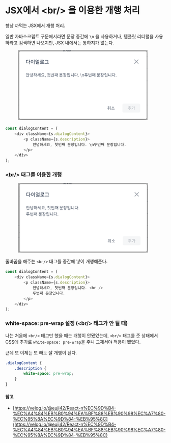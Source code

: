 # JSX에서 \<br/> 을 이용한 개행 처리

항상 까먹는 JSX에서 개행 처리.

일반 자바스크립트 구문에서라면 문장 중간에 `\n` 을 사용하거나, 템플릿 리터럴을 사용하라고 검색하면 나오지만, JSX 내에서는 통하지가 않는다.



<figure><img src="../.gitbook/assets/image (8).png" alt=""><figcaption></figcaption></figure>

```typescript
const dialogContent = (
    <div className={s.dialogContent}>
        <p className={s.description}>
            안녕하세요, 첫번째 문장입니다. \n두번째 문장입니다.
        </p>
    </div>
);
```





### \<br/> 태그를 이용한 개행

<figure><img src="../.gitbook/assets/image (9).png" alt=""><figcaption></figcaption></figure>

줄바꿈을 해주는 `<br/>` 태그를 중간에 넣어 개행해준다.

```typescript
const dialogContent = (
    <div className={s.dialogContent}>
        <p className={s.description}>
            안녕하세요, 첫번째 문장입니다. <br />
            두번째 문장입니다.
        </p>
    </div>
);
```



### white-space: pre-wrap 설정  (\<br/> 태그가 안 될 때)

나는 처음에 `<br/>` 태그만 했을 때는 개행이 안됐었는데,  `<br/>` 태그를  준 상태에서 CSS에 추가로 `white-space: pre-wrap`을 주니 그제서야 적용이 됐었다.

근데 또 이제는 또 빼도 잘 개행이 된다.

```scss
.dialogContent {
    .description {
        white-space: pre-wrap;
    }
}
```





#### 참고

* [https://velog.io/@euji42/React-n%EC%9D%B4-%EC%A4%84%EB%B0%94%EA%BF%88%EB%90%98%EC%A7%80-%EC%95%8A%EC%9D%84-%EB%95%8C](https://velog.io/@euji42/React-n%EC%9D%B4-%EC%A4%84%EB%B0%94%EA%BF%88%EB%90%98%EC%A7%80-%EC%95%8A%EC%9D%84-%EB%95%8C)



